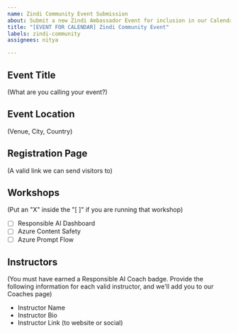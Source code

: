 ```yaml
---
name: Zindi Community Event Submission
about: Submit a new Zindi Ambassador Event for inclusion in our Calendar
title: "[EVENT FOR CALENDAR] Zindi Community Event"
labels: zindi-community
assignees: nitya

---
```


<!-- Fill in the following details and submit as an Issue -->

## Event Title
(What are you calling your event?)

## Event Location
(Venue, City, Country)

## Registration Page
(A valid link we can send visitors to)

## Workshops 
(Put an "X" inside the "[ ]" if you are running that workshop)
- [ ] Responsible AI Dashboard
- [ ] Azure Content Safety
- [ ] Azure Prompt Flow

## Instructors
(You must have earned a Responsible AI Coach badge. Provide the following information for each valid instructor, and we'll add you to our Coaches page)
- Instructor Name
- Instructor Bio
- Instructor Link (to website or social)
